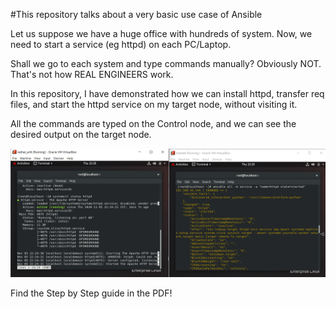 #This repository talks about a very basic use case of Ansible

Let us suppose we have a huge office with hundreds of system. Now, we need to start a service (eg httpd) on each PC/Laptop. 

Shall we go to each system and type commands manually?
Obviously NOT. That's not how REAL ENGINEERS work.

In this repository, I have demonstrated how we can install httpd, transfer req files, and start the httpd service on my target node, without visiting it.

All the commands are typed on the Control node, and we can see the desired output on the target node.

![](img/9.png)

Find the Step by Step guide in the PDF!
